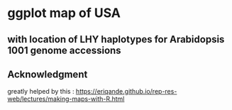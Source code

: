 # ggplot map of USA
## with location of LHY haplotypes for Arabidopsis 1001 genome accessions


## Acknowledgment

greatly helped by this : https://eriqande.github.io/rep-res-web/lectures/making-maps-with-R.html
